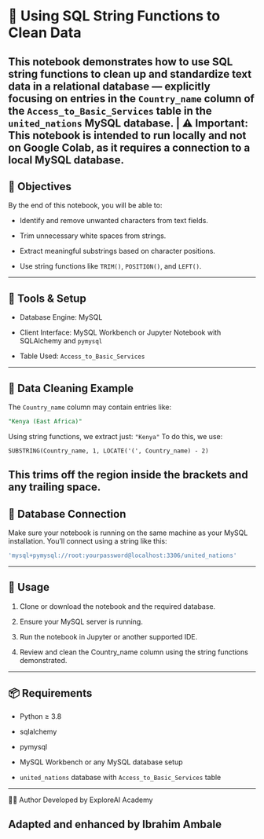 # 🧹 Using SQL String Functions to Clean Data

This notebook demonstrates how to use SQL string functions to clean up and standardize text data in a relational database — explicitly focusing on entries in the `Country_name` column of the `Access_to_Basic_Services` table in the `united_nations` MySQL database.
| ⚠️ Important: This notebook is intended to run locally and not on Google Colab, as it requires a connection to a local MySQL database.
---
## 🎯 Objectives
By the end of this notebook, you will be able to:

  - Identify and remove unwanted characters from text fields.
  
  - Trim unnecessary white spaces from strings.
  
  - Extract meaningful substrings based on character positions.
  
  - Use string functions like `TRIM()`, `POSITION()`, and `LEFT()`.
---
## 🧰 Tools & Setup
  - Database Engine: MySQL
  
  - Client Interface: MySQL Workbench or Jupyter Notebook with SQLAlchemy and `pymysql`
  
  - Table Used: `Access_to_Basic_Services`
---
## 🧪 Data Cleaning Example
The `Country_name` column may contain entries like:
```sql
"Kenya (East Africa)"
```
Using string functions, we extract just:
`"Kenya"`
To do this, we use:
```
SUBSTRING(Country_name, 1, LOCATE('(', Country_name) - 2)
```
This trims off the region inside the brackets and any trailing space.
---
## 🔌 Database Connection
Make sure your notebook is running on the same machine as your MySQL installation. You’ll connect using a string like this:
```sql
'mysql+pymysql://root:yourpassword@localhost:3306/united_nations'
```
---
## 📝 Usage
  1. Clone or download the notebook and the required database.
  
  2. Ensure your MySQL server is running.
  
  3. Run the notebook in Jupyter or another supported IDE.
  
  4. Review and clean the Country_name column using the string functions demonstrated.
---
## 📦 Requirements
  - Python ≥ 3.8
  
  - sqlalchemy
  
  - pymysql
  
  - MySQL Workbench or any MySQL database setup
  
  - `united_nations` database with `Access_to_Basic_Services` table
---
👨‍💻 Author
Developed by ExploreAI Academy

Adapted and enhanced by Ibrahim Ambale
---





